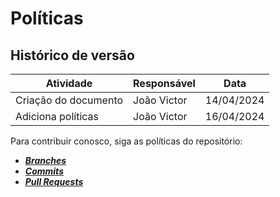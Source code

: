 # Políticas

## Histórico de versão

| Atividade                          | Responsável   | Data       |
|------------------------------------|---------------|------------|
| Criação do documento | João Victor | 14/04/2024 |
| Adiciona políticas | João Victor | 16/04/2024 |


Para contribuir conosco, siga as políticas do repositório:
  - [***Branches***](/politicas/branches.md)
  - [***Commits***](/politicas/commits.md)
  - [***Pull Requests***](/politicas/pull_requests.md)